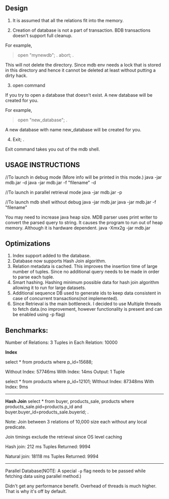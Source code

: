 Design
---


1. It is assumed that all the relations fit into the memory.

2. Creation of database is not a part of transaction. BDB transactions doesn't support full cleanup.

For example,

> open "mynewdb";
.
> abort;
.

This will not delete the directory. Since mdb env needs a lock that is stored in this directory
and hence it cannot be deleted at least without putting a dirty hack.


3. open command

If you try to open a database that doesn't exist. A new database will be created for you.

For example,

> open "new_database";
.

A new database with name new_database will be created for you.

4. Exit;
.

Exit command takes you out of the mdb shell.

USAGE INSTRUCTIONS
---

//To launch in debug mode (More info will be printed in this mode.)
java -jar mdb.jar -d
java -jar mdb.jar -f "filename" -d

//To launch in parallel retrieval mode
java -jar mdb.jar -p

//To launch mdb shell without debug
java -jar mdb.jar
java -jar mdb.jar -f "filename"


You may need to increase java heap size. MDB parser uses print writer to convert the parsed query to string.
It causes the program to run out of heap memory. Although it is hardware dependent.
java -Xmx2g -jar mdb.jar


Optimizations
---

1. Index support added to the database.
2. Database now supports Hash Join algorithm.
3. Relation metadata is cached. This improves the insertion time of large number of tuples. Since no additional query
   needs to be made in order to parse each tuple.
4. Smart hashing. Hashing minimum possible data
   for hash join algorithm allowing it to run for large datasets.
5. Additional sequence DB used to generate ids to keep data consistent in case of concurrent transactions(not implemented).
6. Since Retrieval is the main bottleneck. I decided to use Multiple threads to fetch data.(no improvement, however functionality
 is present and can be enabled using -p flag)


Benchmarks:
---

Number of Relations: 3
Tuples in Each Relation: 10000


**Index**

select * from products where p_id=15688;

Without Index: 57746ms
With Index: 14ms
Output: 1 Tuple

select * from products where p_id=12101;
WIthout Index: 87348ms
With Index: 9ms

---------------------------------------------------

**Hash Join**
select * from buyer, products_sale, products where products_sale.pid=products.p_id and buyer.buyer_id=products_sale.buyerid;
.

Note: Join between 3 relations of 10,000 size each without any local predicate.

Join timings exclude the retrieval since OS level caching

Hash join: 212 ms
Tuples Returned: 9994

Natural join: 18118 ms
Tuples Returned: 9994

----------------------------------------------------

Parallel Database(NOTE: A special `-p` flag needs to be passed while fetching data using parallel method.)

Didn't get any performance benefit. Overhead of threads is much higher. That is why it's off by default.

